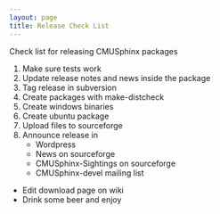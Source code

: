 ```yaml
---
layout: page 
title: Release Check List
---
```


Check list for releasing CMUSphinx packages

 1.  Make sure tests work
 2.  Update release notes and news inside the package
 3.  Tag release in subversion
 4.  Create packages with make-distcheck
 5.  Create windows binaries
 6.  Create ubuntu package
 7.  Upload files to sourceforge
 8.  Announce release in 
     - Wordpress
     - News on sourceforge
     - CMUSphinx-Sightings on sourceforge
     - CMUSphinx-devel mailing list
   - Edit download page on wiki
   - Drink some beer and enjoy
